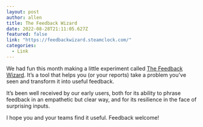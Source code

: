 ```yaml
---
layout: post
author: allen
title: The Feedback Wizard
date: 2022-08-28T21:11:05.627Z
featured: false
link: "https://feedbackwizard.steamclock.com/"
categories:
  - Link
---
```


We had fun this month making a little experiment called [The Feedback Wizard](https://feedbackwizard.steamclock.com/). It’s a tool that helps you (or your reports) take a problem you’ve seen and transform it into useful feedback.

It’s been well received by our early users, both for its ability to phrase feedback in an empathetic but clear way, and for its resilience in the face of surprising inputs.

I hope you and your teams find it useful. Feedback welcome!
